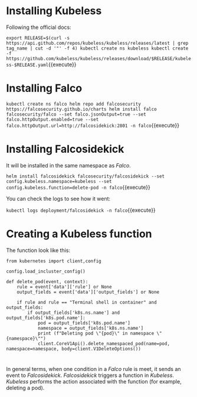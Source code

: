 
# Installing Kubeless

Following the official docs: 

`export RELEASE=$(curl -s https://api.github.com/repos/kubeless/kubeless/releases/latest | grep tag_name | cut -d '"' -f 4)
kubectl create ns kubeless
kubectl create -f https://github.com/kubeless/kubeless/releases/download/$RELEASE/kubeless-$RELEASE.yaml`{{execute}}


# Installing Falco

`kubectl create ns falco
helm repo add falcosecurity https://falcosecurity.github.io/charts
helm install falco falcosecurity/falco --set falco.jsonOutput=true --set falco.httpOutput.enabled=true --set falco.httpOutput.url=http://falcosidekick:2801 -n falco`{{execute}}



# Installing Falcosidekick

It will be installed in the same namespace as *Falco*.

`helm install falcosidekick falcosecurity/falcosidekick --set config.kubeless.namespace=kubeless --set config.kubeless.function=delete-pod -n falco`{{execute}}

You can check the logs to see how it went:

`kubectl logs deployment/falcosidekick -n falco`{{execute}}


# Creating a Kubeless function

The function look like this: 

```
from kubernetes import client,config

config.load_incluster_config()

def delete_pod(event, context):
    rule = event['data']['rule'] or None
    output_fields = event['data']['output_fields'] or None

    if rule and rule == "Terminal shell in container" and output_fields:
        if output_fields['k8s.ns.name'] and output_fields['k8s.pod.name']:
            pod = output_fields['k8s.pod.name']
            namespace = output_fields['k8s.ns.name']
            print (f"Deleting pod \"{pod}\" in namespace \"{namespace}\"")
            client.CoreV1Api().delete_namespaced_pod(name=pod, namespace=namespace, body=client.V1DeleteOptions())
```

#

In general terms, when one condition in a *Falco* rule is meet, it sends an event to *Falcosidekick*. *Falcosidekick* triggers a function in *Kubeless*. *Kubeless* performs the action associated with the function (for example, deleting a pod).